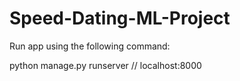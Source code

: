 # Speed-Dating-ML-Project

Run app using the following command:

python manage.py runserver //
localhost:8000

